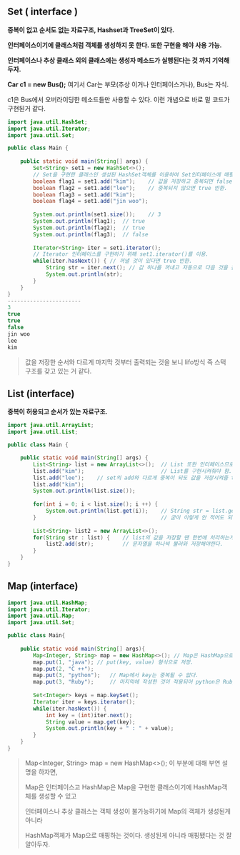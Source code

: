 ## Set ( interface )

**중복이 없고 순서도 없는 자료구조, Hashset과 TreeSet이 있다.**

**인터페이스이기에 클래스처럼 객체를 생성하지 못 한다. 또한 구현을 해야 사용 가능.**

**인터페이스나 추상 클래스 외의 클래스에는 생성자 메소드가 실행된다는 것 까지 기억해두자.**

**Car c1 = new Bus();** 여기서 Car는 부모(추상 이거나 인터페이스거나), Bus는 자식. 

c1은 Bus에서 오버라이딩한 메소드들만 사용할 수 있다. 이런 개념으로 바로 밑 코드가 구현된거 같다.

```java
import java.util.HashSet;
import java.util.Iterator;
import java.util.Set;

public class Main {
									
	public static void main(String[] args) {
		Set<String> set1 = new HashSet<>();	
		// Set을 구현한 클래스인 생성된 HashSet객체를 이용하여 Set인터페이스에 매핑.
		boolean flag1 = set1.add("kim");	// 값을 저장하고 중복되면 false 반환,
		boolean flag2 = set1.add("lee");	// 중복되지 않으면 true 반환.
		boolean flag3 = set1.add("kim");
		boolean flag4 = set1.add("jin woo");
		
		System.out.println(set1.size());	// 3
		System.out.println(flag1);	// true
		System.out.println(flag2);	// true
		System.out.println(flag3);	// false
		
		Iterator<String> iter = set1.iterator();
		// Iterator 인터페이스를 구현하기 위해 set1.iterator()를 이용.
		while(iter.hasNext()) {	// 꺼낼 것이 있다면 true 반환.
			String str = iter.next(); // 값 하나를 꺼내고 자동으로 다음 것을 참조한다.
			System.out.println(str);
		}
	}
}
-----------------------
3
true
true
false
jin woo
lee
kim
```

> 값을 저장한 순서와 다르게 마지막 것부터 출력되는 것을 보니 lifo방식 즉 스택 구조를 갖고 있는 거 같다.

## List (interface)

**중복이 허용되고 순서가 있는 자료구조.**

```java
import java.util.ArrayList;
import java.util.List;

public class Main {

	public static void main(String[] args) {
		List<String> list = new ArrayList<>();	// List 또한 인터페이스므로 ArrayList로
		list.add("kim");						// List를 구현시켜줘야 함.
		list.add("lee");	// set의 add와 다르게 중복이 되도 값을 저장시켜줌 true 반환.
		list.add("kim");
		System.out.println(list.size());
        
		for(int i = 0; i < list.size(); i ++) {
			System.out.println(list.get(i));	// String str = list.get(i);
		}										// 굳이 이렇게 안 적어도 되니.
        
        List<String> list2 = new ArrayList<>();
        for(String str : list) {	// list의 값을 저장할 땐 한번에 처리하는게 아니고
            list2.add(str);			// 문자열을 하나씩 불러와 저장해야한다.
        }
	}
}
```

## Map (interface)

```java
import java.util.HashMap;
import java.util.Iterator;
import java.util.Map;
import java.util.Set;

public class Main{
	
    public static void main(String[] args){
    	Map<Integer, String> map = new HashMap<>();	// Map은 HashMap으로 매핑.
    	map.put(1, "java");	// put(key, value) 형식으로 저장.
    	map.put(2, "C ++");
    	map.put(3, "python");	// Map에서 key는 중복될 수 없다.
        map.put(3, "Ruby");		// 마지막에 작성한 것이 적용되어 python은 Ruby로 바뀐다.
    	
    	Set<Integer> keys = map.keySet();
    	Iterator iter = keys.iterator();
    	while(iter.hasNext()) {
    		int key = (int)iter.next();
    		String value = map.get(key);
    		System.out.println(key + " : " + value);
    	}
    }
}
```

> Map<Integer, String> map = new HashMap<>(); 이 부분에 대해 부연 설명을 하자면,
>
> Map은 인터페이스고 HashMap은 Map을 구현한 클래스이기에 HashMap객체를 생성할 수 있고
>
> 인터페이스나 추상 클래스는 객체 생성이 불가능하기에 Map의 객체가 생성된게 아니라
>
> HashMap객체가 Map으로 매핑하는 것이다. 생성된게 아니라 매핑됐다는 것 잘 알아두자.

